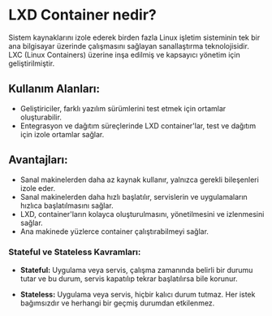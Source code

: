 # LXD Container nedir? 

Sistem kaynaklarını izole ederek birden fazla Linux işletim sisteminin tek bir ana bilgisayar
üzerinde çalışmasını sağlayan sanallaştırma teknolojisidir. LXC (Linux Containers) üzerine
inşa edilmiş ve kapsayıcı yönetim için geliştirilmiştir.

## Kullanım Alanları:

- Geliştiriciler, farklı yazılım sürümlerini test etmek için ortamlar oluşturabilir.
- Entegrasyon ve dağıtım süreçlerinde LXD container'lar, test ve dağıtım için izole ortamlar
sağlar.

## Avantajları: 
- Sanal makinelerden daha az kaynak kullanır, yalnızca gerekli bileşenleri izole eder.
- Sanal makinelerden daha hızlı başlatılır, servislerin ve uygulamaların hızlıca başlatılmasını
sağlar.
- LXD, container'ların kolayca oluşturulmasını, yönetilmesini ve izlenmesini sağlar.
- Ana makinede yüzlerce container çalıştırabilmeyi sağlar.

### Stateful ve Stateless Kavramları:

- **Stateful:** Uygulama veya servis, çalışma zamanında belirli bir durumu tutar ve bu durum,
servis kapatılıp tekrar başlatılırsa bile korunur.

- **Stateless:** Uygulama veya servis, hiçbir kalıcı durum tutmaz. Her istek bağımsızdır ve
herhangi bir geçmiş durumdan etkilenmez.


